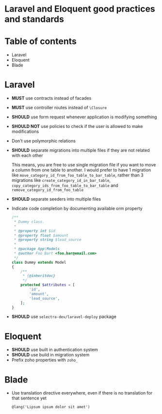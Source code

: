 Laravel and Eloquent good practices and standards
==

# Table of contents

* Laravel
* Eloquent
* Blade

# Laravel

- **MUST** use contracts instead of facades
- **MUST** use controller routes instead of `\Closure`
- **SHOULD** use form request whenever application is modifying something
- **SHOULD NOT** use policies to check if the user is allowed to make modifications
- Don't use polymorphic relations
- **SHOULD** separate migrations into multiple files if they are not related with each other

    This means, you are free to use single migration file if you want to move a column from one table to another. I would prefer to have 1 migration like `move_category_id_from_foo_table_to_bar_table`, rather than 3 migrations like `create_category_id_in_bar_table`, `copy_category_ids_from_foo_table_to_bar_table` and `remove_category_id_from_foo_table`
    
- **SHOULD** separate seeders into multiple files 
- Indicate code completion by documenting available orm property
    ```php
    /**
     * Dummy class.
     *
     * @property int $id
     * @property float $amount
     * @property string $lead_source
     *
     * @package App\Models
     * @author Foo Bart <foo.bar@email.com>
     */
    class Dummy extends Model
    {
        /**
         * {@inheritdoc}
         */
        protected $attributes = [
            'id',
            'amount',
            'lead_source',
        ];
    }
    ```
- **SHOULD** use `selectra-dev/laravel-deploy` package

# Eloquent

- **SHOULD** use built in authentication system
- **SHOULD** use build in migration system
- Prefix zoho properties with `zoho_`

# Blade

- Use translation directive everywhere, even if there is no translation for that sentence yet
    ```blade
    @lang('Lipsum ipsum dolor sit amet')
    ```
